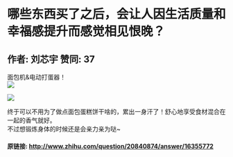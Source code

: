 # 哪些东西买了之后，会让人因生活质量和幸福感提升而感觉相见恨晚？
## 作者: 刘芯宇  赞同: 37
面包机&电动打蛋器！  
![](http://pic4.zhimg.com/395d7c3367508e8363f217d59810d58a_b.jpg)

  
![](http://pic1.zhimg.com/a4d5987ba08c985ca66f20e29e8ce0a7_b.jpg)

  
  
终于可以不用为了做点面包蛋糕饼干啥的，累出一身汗了！舒心地享受食材混合在一起的香气就好。  
不过想锻炼身体的时候还是会亲力亲为哒~

#### 原链接: http://www.zhihu.com/question/20840874/answer/16355772